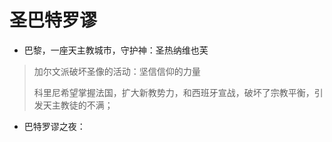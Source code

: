 # 圣巴特罗谬

- 巴黎，一座天主教城市，守护神：圣热纳维也芙

> 加尔文派破坏圣像的活动：坚信信仰的力量
>
> 科里尼希望掌握法国，扩大新教势力，和西班牙宣战，破坏了宗教平衡，引发天主教徒的不满；

- 巴特罗谬之夜：